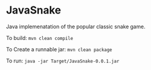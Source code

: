# JavaSnake

Java implemenatation of the popular classic snake game.

To build:
```mvn clean compile```

To Create a runnable jar:
```mvn clean package```

To run:
```java -jar Target/JavaSnake-0.0.1.jar```